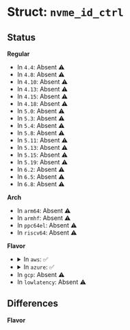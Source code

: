 # Struct: <code>nvme_id_ctrl</code>

## Status
<b>Regular</b>
<ul>
<li>
In <code>4.4</code>: Absent ⚠️
</li>
<li>
In <code>4.8</code>: Absent ⚠️
</li>
<li>
In <code>4.10</code>: Absent ⚠️
</li>
<li>
In <code>4.13</code>: Absent ⚠️
</li>
<li>
In <code>4.15</code>: Absent ⚠️
</li>
<li>
In <code>4.18</code>: Absent ⚠️
</li>
<li>
In <code>5.0</code>: Absent ⚠️
</li>
<li>
In <code>5.3</code>: Absent ⚠️
</li>
<li>
In <code>5.4</code>: Absent ⚠️
</li>
<li>
In <code>5.8</code>: Absent ⚠️
</li>
<li>
In <code>5.11</code>: Absent ⚠️
</li>
<li>
In <code>5.13</code>: Absent ⚠️
</li>
<li>
In <code>5.15</code>: Absent ⚠️
</li>
<li>
In <code>5.19</code>: Absent ⚠️
</li>
<li>
In <code>6.2</code>: Absent ⚠️
</li>
<li>
In <code>6.5</code>: Absent ⚠️
</li>
<li>
In <code>6.8</code>: Absent ⚠️
</li>
</ul>
<b>Arch</b>
<ul>
<li>
In <code>arm64</code>: Absent ⚠️
</li>
<li>
In <code>armhf</code>: Absent ⚠️
</li>
<li>
In <code>ppc64el</code>: Absent ⚠️
</li>
<li>
In <code>riscv64</code>: Absent ⚠️
</li>
</ul>
<b>Flavor</b>
<ul>
<li>
<details>
<summary>In <code>aws</code>: ✅</summary>

```c
struct nvme_id_ctrl {
    __le16 vid;
    __le16 ssvid;
    char sn[20];
    char mn[40];
    char fr[8];
    __u8 rab;
    __u8 ieee[3];
    __u8 cmic;
    __u8 mdts;
    __le16 cntlid;
    __le32 ver;
    __le32 rtd3r;
    __le32 rtd3e;
    __le32 oaes;
    __le32 ctratt;
    __u8 rsvd100[28];
    __le16 crdt1;
    __le16 crdt2;
    __le16 crdt3;
    __u8 rsvd134[122];
    __le16 oacs;
    __u8 acl;
    __u8 aerl;
    __u8 frmw;
    __u8 lpa;
    __u8 elpe;
    __u8 npss;
    __u8 avscc;
    __u8 apsta;
    __le16 wctemp;
    __le16 cctemp;
    __le16 mtfa;
    __le32 hmpre;
    __le32 hmmin;
    __u8 tnvmcap[16];
    __u8 unvmcap[16];
    __le32 rpmbs;
    __le16 edstt;
    __u8 dsto;
    __u8 fwug;
    __le16 kas;
    __le16 hctma;
    __le16 mntmt;
    __le16 mxtmt;
    __le32 sanicap;
    __le32 hmminds;
    __le16 hmmaxd;
    __u8 rsvd338[4];
    __u8 anatt;
    __u8 anacap;
    __le32 anagrpmax;
    __le32 nanagrpid;
    __u8 rsvd352[160];
    __u8 sqes;
    __u8 cqes;
    __le16 maxcmd;
    __le32 nn;
    __le16 oncs;
    __le16 fuses;
    __u8 fna;
    __u8 vwc;
    __le16 awun;
    __le16 awupf;
    __u8 nvscc;
    __u8 nwpc;
    __le16 acwu;
    __u8 rsvd534[2];
    __le32 sgls;
    __le32 mnan;
    __u8 rsvd544[224];
    char subnqn[256];
    __u8 rsvd1024[768];
    __le32 ioccsz;
    __le32 iorcsz;
    __le16 icdoff;
    __u8 ctrattr;
    __u8 msdbd;
    __u8 rsvd1804[244];
    struct nvme_id_power_state psd[32];
    __u8 vs[1024];
};
```
</details>
</li>
<li>
<details>
<summary>In <code>azure</code>: ✅</summary>

```c
struct nvme_id_ctrl {
    __le16 vid;
    __le16 ssvid;
    char sn[20];
    char mn[40];
    char fr[8];
    __u8 rab;
    __u8 ieee[3];
    __u8 cmic;
    __u8 mdts;
    __le16 cntlid;
    __le32 ver;
    __le32 rtd3r;
    __le32 rtd3e;
    __le32 oaes;
    __le32 ctratt;
    __u8 rsvd100[28];
    __le16 crdt1;
    __le16 crdt2;
    __le16 crdt3;
    __u8 rsvd134[122];
    __le16 oacs;
    __u8 acl;
    __u8 aerl;
    __u8 frmw;
    __u8 lpa;
    __u8 elpe;
    __u8 npss;
    __u8 avscc;
    __u8 apsta;
    __le16 wctemp;
    __le16 cctemp;
    __le16 mtfa;
    __le32 hmpre;
    __le32 hmmin;
    __u8 tnvmcap[16];
    __u8 unvmcap[16];
    __le32 rpmbs;
    __le16 edstt;
    __u8 dsto;
    __u8 fwug;
    __le16 kas;
    __le16 hctma;
    __le16 mntmt;
    __le16 mxtmt;
    __le32 sanicap;
    __le32 hmminds;
    __le16 hmmaxd;
    __u8 rsvd338[4];
    __u8 anatt;
    __u8 anacap;
    __le32 anagrpmax;
    __le32 nanagrpid;
    __u8 rsvd352[160];
    __u8 sqes;
    __u8 cqes;
    __le16 maxcmd;
    __le32 nn;
    __le16 oncs;
    __le16 fuses;
    __u8 fna;
    __u8 vwc;
    __le16 awun;
    __le16 awupf;
    __u8 nvscc;
    __u8 nwpc;
    __le16 acwu;
    __u8 rsvd534[2];
    __le32 sgls;
    __le32 mnan;
    __u8 rsvd544[224];
    char subnqn[256];
    __u8 rsvd1024[768];
    __le32 ioccsz;
    __le32 iorcsz;
    __le16 icdoff;
    __u8 ctrattr;
    __u8 msdbd;
    __u8 rsvd1804[244];
    struct nvme_id_power_state psd[32];
    __u8 vs[1024];
};
```
</details>
</li>
<li>
In <code>gcp</code>: Absent ⚠️
</li>
<li>
In <code>lowlatency</code>: Absent ⚠️
</li>
</ul>

## Differences
<b>Flavor</b>
<ul>
</ul>
